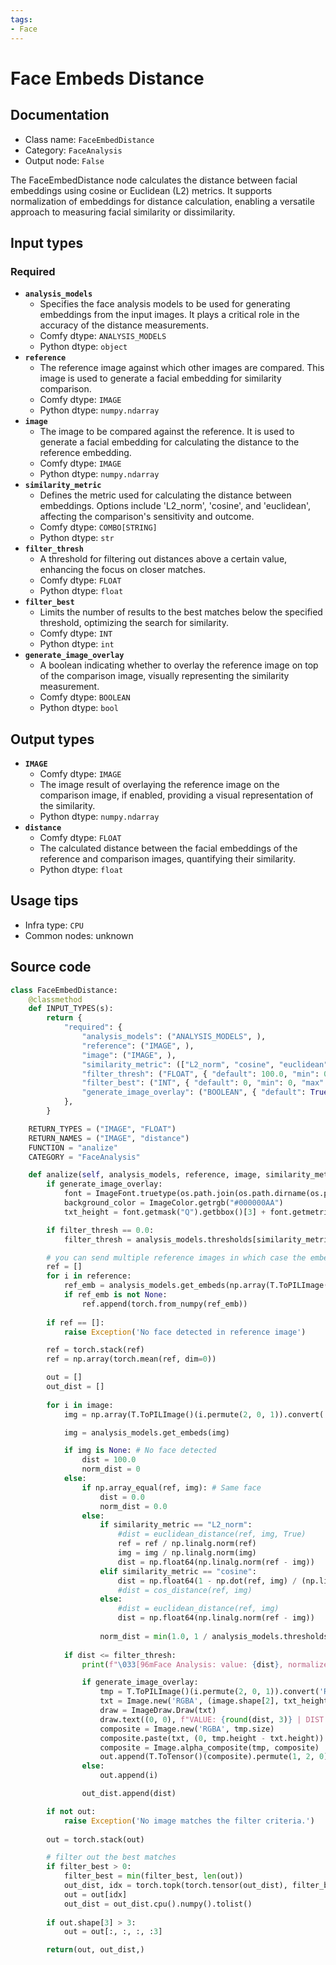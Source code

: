 ```yaml
---
tags:
- Face
---
```


# Face Embeds Distance
## Documentation
- Class name: `FaceEmbedDistance`
- Category: `FaceAnalysis`
- Output node: `False`

The FaceEmbedDistance node calculates the distance between facial embeddings using cosine or Euclidean (L2) metrics. It supports normalization of embeddings for distance calculation, enabling a versatile approach to measuring facial similarity or dissimilarity.
## Input types
### Required
- **`analysis_models`**
    - Specifies the face analysis models to be used for generating embeddings from the input images. It plays a critical role in the accuracy of the distance measurements.
    - Comfy dtype: `ANALYSIS_MODELS`
    - Python dtype: `object`
- **`reference`**
    - The reference image against which other images are compared. This image is used to generate a facial embedding for similarity comparison.
    - Comfy dtype: `IMAGE`
    - Python dtype: `numpy.ndarray`
- **`image`**
    - The image to be compared against the reference. It is used to generate a facial embedding for calculating the distance to the reference embedding.
    - Comfy dtype: `IMAGE`
    - Python dtype: `numpy.ndarray`
- **`similarity_metric`**
    - Defines the metric used for calculating the distance between embeddings. Options include 'L2_norm', 'cosine', and 'euclidean', affecting the comparison's sensitivity and outcome.
    - Comfy dtype: `COMBO[STRING]`
    - Python dtype: `str`
- **`filter_thresh`**
    - A threshold for filtering out distances above a certain value, enhancing the focus on closer matches.
    - Comfy dtype: `FLOAT`
    - Python dtype: `float`
- **`filter_best`**
    - Limits the number of results to the best matches below the specified threshold, optimizing the search for similarity.
    - Comfy dtype: `INT`
    - Python dtype: `int`
- **`generate_image_overlay`**
    - A boolean indicating whether to overlay the reference image on top of the comparison image, visually representing the similarity measurement.
    - Comfy dtype: `BOOLEAN`
    - Python dtype: `bool`
## Output types
- **`IMAGE`**
    - Comfy dtype: `IMAGE`
    - The image result of overlaying the reference image on the comparison image, if enabled, providing a visual representation of the similarity.
    - Python dtype: `numpy.ndarray`
- **`distance`**
    - Comfy dtype: `FLOAT`
    - The calculated distance between the facial embeddings of the reference and comparison images, quantifying their similarity.
    - Python dtype: `float`
## Usage tips
- Infra type: `CPU`
- Common nodes: unknown


## Source code
```python
class FaceEmbedDistance:
    @classmethod
    def INPUT_TYPES(s):
        return {
            "required": {
                "analysis_models": ("ANALYSIS_MODELS", ),
                "reference": ("IMAGE", ),
                "image": ("IMAGE", ),
                "similarity_metric": (["L2_norm", "cosine", "euclidean"], ),
                "filter_thresh": ("FLOAT", { "default": 100.0, "min": 0.001, "max": 100.0, "step": 0.001 }),
                "filter_best": ("INT", { "default": 0, "min": 0, "max": 4096, "step": 1 }),
                "generate_image_overlay": ("BOOLEAN", { "default": True }),
            },
        }

    RETURN_TYPES = ("IMAGE", "FLOAT")
    RETURN_NAMES = ("IMAGE", "distance")
    FUNCTION = "analize"
    CATEGORY = "FaceAnalysis"

    def analize(self, analysis_models, reference, image, similarity_metric, filter_thresh, filter_best, generate_image_overlay=True):
        if generate_image_overlay:
            font = ImageFont.truetype(os.path.join(os.path.dirname(os.path.realpath(__file__)), "Inconsolata.otf"), 32)
            background_color = ImageColor.getrgb("#000000AA")
            txt_height = font.getmask("Q").getbbox()[3] + font.getmetrics()[1]

        if filter_thresh == 0.0:
            filter_thresh = analysis_models.thresholds[similarity_metric]

        # you can send multiple reference images in which case the embeddings are averaged
        ref = []
        for i in reference:
            ref_emb = analysis_models.get_embeds(np.array(T.ToPILImage()(i.permute(2, 0, 1)).convert('RGB')))
            if ref_emb is not None:
                ref.append(torch.from_numpy(ref_emb))
        
        if ref == []:
            raise Exception('No face detected in reference image')

        ref = torch.stack(ref)
        ref = np.array(torch.mean(ref, dim=0))

        out = []
        out_dist = []
        
        for i in image:
            img = np.array(T.ToPILImage()(i.permute(2, 0, 1)).convert('RGB'))

            img = analysis_models.get_embeds(img)

            if img is None: # No face detected
                dist = 100.0
                norm_dist = 0
            else:
                if np.array_equal(ref, img): # Same face
                    dist = 0.0
                    norm_dist = 0.0
                else:
                    if similarity_metric == "L2_norm":
                        #dist = euclidean_distance(ref, img, True)
                        ref = ref / np.linalg.norm(ref)
                        img = img / np.linalg.norm(img)
                        dist = np.float64(np.linalg.norm(ref - img))
                    elif similarity_metric == "cosine":
                        dist = np.float64(1 - np.dot(ref, img) / (np.linalg.norm(ref) * np.linalg.norm(img)))
                        #dist = cos_distance(ref, img)
                    else:
                        #dist = euclidean_distance(ref, img)
                        dist = np.float64(np.linalg.norm(ref - img))
                    
                    norm_dist = min(1.0, 1 / analysis_models.thresholds[similarity_metric] * dist)
           
            if dist <= filter_thresh:
                print(f"\033[96mFace Analysis: value: {dist}, normalized: {norm_dist}\033[0m")

                if generate_image_overlay:
                    tmp = T.ToPILImage()(i.permute(2, 0, 1)).convert('RGBA')
                    txt = Image.new('RGBA', (image.shape[2], txt_height), color=background_color)
                    draw = ImageDraw.Draw(txt)
                    draw.text((0, 0), f"VALUE: {round(dist, 3)} | DIST: {round(norm_dist, 3)}", font=font, fill=(255, 255, 255, 255))
                    composite = Image.new('RGBA', tmp.size)
                    composite.paste(txt, (0, tmp.height - txt.height))
                    composite = Image.alpha_composite(tmp, composite)
                    out.append(T.ToTensor()(composite).permute(1, 2, 0))
                else:
                    out.append(i)

                out_dist.append(dist)

        if not out:
            raise Exception('No image matches the filter criteria.')
    
        out = torch.stack(out)

        # filter out the best matches
        if filter_best > 0:
            filter_best = min(filter_best, len(out))
            out_dist, idx = torch.topk(torch.tensor(out_dist), filter_best, largest=False)
            out = out[idx]
            out_dist = out_dist.cpu().numpy().tolist()
        
        if out.shape[3] > 3:
            out = out[:, :, :, :3]

        return(out, out_dist,)

```
